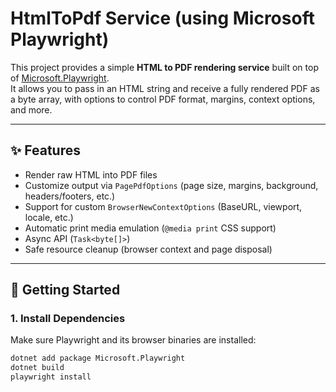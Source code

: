 ﻿# HtmlToPdf Service (using Microsoft Playwright)

This project provides a simple **HTML to PDF rendering service** built on top of [Microsoft.Playwright](https://playwright.dev/dotnet/).  
It allows you to pass in an HTML string and receive a fully rendered PDF as a byte array, with options to control PDF format, margins, context options, and more.

---

## ✨ Features
- Render raw HTML into PDF files
- Customize output via `PagePdfOptions` (page size, margins, background, headers/footers, etc.)
- Support for custom `BrowserNewContextOptions` (BaseURL, viewport, locale, etc.)
- Automatic print media emulation (`@media print` CSS support)
- Async API (`Task<byte[]>`)
- Safe resource cleanup (browser context and page disposal)

---

## 🚀 Getting Started

### 1. Install Dependencies
Make sure Playwright and its browser binaries are installed:

```bash
dotnet add package Microsoft.Playwright
dotnet build
playwright install
